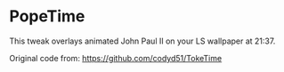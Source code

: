 PopeTime
================

This tweak overlays animated John Paul II on your LS wallpaper at 21:37.

Original code from:
https://github.com/codyd51/TokeTime
